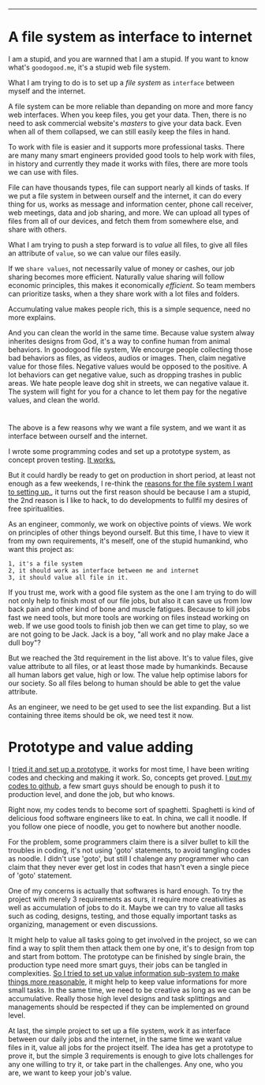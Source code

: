 
<hr />

# A file system as interface to internet

I am a stupid, and you are warnned that I am a stupid.  If you want to know
what's `goodogood.me`, it's a stupid web file system.

What I am trying to do is to set up a *file system* as `interface` between myself
and the internet.

A file system can be more reliable than depanding on more and more fancy web
interfaces.  When you keep files, you get your data.  Then, there is no
need to ask commercial website's *masters* to give your data back.  Even when
all of them collapsed, we can still easily keep the files in hand.

To work with file is easier and it supports more professional tasks.  There
are many many smart engineers provided good tools to help work with files, in
history and currently they made it works with files, there are more tools we
can use with files.

File can have thousands types, file can support nearly all kinds of tasks.  If
we put a file system in between ourself and the internet,  it can do every
thing for us, works as message and information center, phone call
receiver, web meetings, data and job sharing, and more.  We can
upload all types of files from all of our devices, and fetch them from
somewhere else, and share with others.

What I am trying to push a step forward is to *value* all files,  to give all
files an attribute of `value`, so we can value our files easily.

If we `share values`, not necessarily value of money or cashes, our job
sharing becomes more efficient.  Naturally value sharing will follow economic
principles, this makes it economically *efficient*.  So team members can
prioritize tasks, when a they share work with a lot files and folders.

Accumulating value makes people rich, this is a simple sequence, need no more
explains.

And you can clean the world in the same time.  Because value system alway
inherites designs from God, it's a way to confine human from animal behaviors.
In goodogood file system, We encourge people collecting those bad behaviors as
files, as videos, audios or images.  Then, claim negative value for those
files.  Negative values would be opposed to the positive.  A lot behaviors can
get negative value, such as dropping trashes in public areas.  We hate people
leave dog shit in streets, we can negative valaue it.  The system will fight
for you for a chance to let them pay for the negative values, and clean the
world.


# 

The above is a few reasons why we want a file system, and we want it as
interface between ourself and the internet.


I wrote some programming codes and set up a prototype system, as concept
proven testing.  [It works.](http://www.goodogood.me)

But it could hardly be ready to get on production in short period, at
least not enough as a few weekends, I re-think the [reasons for the file
system I want to setting up.](./reason.md), it turns out the first reason
should be because I am a stupid, the 2nd reason is I like to hack, to do
developments to fullfil my desires of free spiritualities.

As an engineer, commonly, we work on objective points of views.  We work on
principles of other things beyond ourself.  But this time, I have to view it
from my own requirements, it's meself, one of the stupid humankind, who want
this project as:

    1, it's a file system
    2, it should work as interface between me and internet
    3, it should value all file in it.

If you trust me, work with a good file system as the one I am trying to do
will not only help to finish most of our file jobs, but also it can save us
from low back pain and other kind of bone and muscle fatigues.  Because to
kill jobs fast we need tools, but more tools are working on files instead
working on web.  If we use good tools to finish job then we can get time to
play, so we are not going to be Jack.  Jack is a boy, "all work and no
play make Jace a dull boy"?

But we reached the 3td requirement in the list above.  It's to
value files, give value attribute to all files, or at least those made by
humankinds.  Because all human labors get value, high or low.  The value help
optimise labors for our society.  So all files belong to human should be able
to get the value attribute.

As an engineer, we need to be get used to see the list expanding.  But a list
containing three items should be ok, we need test it now.


# Prototype and value adding

I [tried it and set up a prototype](http://www.goodogood.me/), it works for
most time,  I have been writing codes and checking and making it work.  So,
concepts get proved.  [I put my codes to
github](https://github.com/goodagood/gg.git), a few smart guys should be
enough to push it to production level, and done the job, but who knows.

Right now, my codes tends to become sort of spaghetti.  Spaghetti is kind of
delicious food software engineers like to eat.  In china, we call it noodle.
If you follow one piece of noodle, you get to nowhere but another noodle.

For the problem, some programmers claim there is a silver bullet to kill the
troubles in coding, it's not using 'goto' statements, to avoid tangling codes
as noodle.  I didn't use 'goto', but still I chalenge any programmer who can
claim that they never ever get lost in codes that hasn't even a single piece
of 'goto' statement.

One of my concerns is actually that softwares is hard enough.  To try the
project with merely 3 requirements as ours, it require more creativities as
well as accumulation of jobs to do it.  Maybe we can try to value all tasks
such as coding, designs, testing, and those equally important tasks as
organizing, management or even discussions.

It might help to value all tasks going to get involved in the project, so we
can find a way to split them then attack them one by one, it's to design from
top and start from bottom.  The prototype can be finished by single brain, the
production type need more smart guys, their jobs can be tangled in
complexities.  [So I tried to set up value information sub-system to make
things more reasonable](./byte-value.md), it might help to keep value
informations for more small tasks.  In the same time, we need to be creative
as long as we can be accumulative.  Really those high level designs and task
splittings and managements should be respected if they can be implemented on
ground level.

At last, the simple project to set up a file system, work it as interface
between our daily jobs and the internet, in the same time we want value files
in it, value all jobs for the project itself.  The idea has get a prototype to
prove it, but the simple 3 requirements is enough to give lots challenges for
any one willing to try it, or take part in the challenges.  Any one, who you
are, we want to keep your job's value.


<!--
2015 1223 14:04pm
vim: set ft=markdown tw=78:
-->
